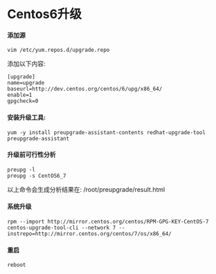# Centos6升级

#### 添加源

    vim /etc/yum.repos.d/upgrade.repo  

添加以下内容:

    [upgrade]  
    name=upgrade  
    baseurl=http://dev.centos.org/centos/6/upg/x86_64/  
    enable=1  
    gpgcheck=0  

#### 安装升级工具:

    yum -y install preupgrade-assistant-contents redhat-upgrade-tool preupgrade-assistant 

#### 升级前可行性分析

    preupg -l
    preupg -s CentOS6_7

以上命令会生成分析结果在:
    /root/preupgrade/result.html

#### 系统升级

    rpm --import http://mirror.centos.org/centos/RPM-GPG-KEY-CentOS-7
    centos-upgrade-tool-cli --network 7 --instrepo=http://mirror.centos.org/centos/7/os/x86_64/

#### 重启

    reboot
